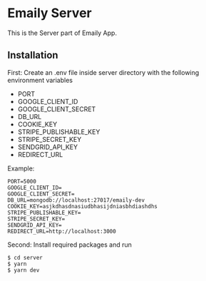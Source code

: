 # Emaily Server

This is the Server part of Emaily App.

## Installation

First: Create an .env file inside server directory with the following environment variables

- PORT
- GOOGLE_CLIENT_ID
- GOOGLE_CLIENT_SECRET
- DB_URL
- COOKIE_KEY
- STRIPE_PUBLISHABLE_KEY
- STRIPE_SECRET_KEY
- SENDGRID_API_KEY
- REDIRECT_URL

Example:

```
PORT=5000
GOOGLE_CLIENT_ID=
GOOGLE_CLIENT_SECRET=
DB_URL=mongodb://localhost:27017/emaily-dev
COOKIE_KEY=asjkdhasdnasiudbhasijdniasbhdiashdhs
STRIPE_PUBLISHABLE_KEY=
STRIPE_SECRET_KEY=
SENDGRID_API_KEY=
REDIRECT_URL=http://localhost:3000
```

Second: Install required packages and run

```
$ cd server
$ yarn
$ yarn dev
```
